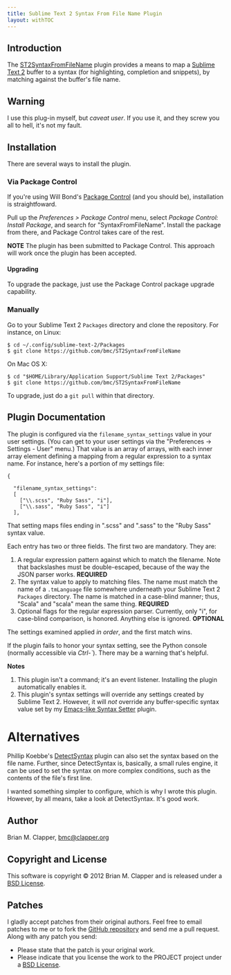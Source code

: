 ```yaml
---
title: Sublime Text 2 Syntax From File Name Plugin
layout: withTOC
---
```


## Introduction

The [ST2SyntaxFromFileName][] plugin provides a means to map a [Sublime Text 2][]
buffer to a syntax (for highlighting, completion and snippets), by matching
against the buffer's file name.

[GNU Emacs]: http://www.gnu.org/s/emacs/
[Sublime Text 2]: http://www.sublimetext.com/2
[ST2SyntaxFromFileName]: https://github.com/bmc/ST2SyntaxFromFileName

## Warning

I use this plug-in myself, but *caveat user*. If you use it, and they screw
you all to hell, it's not my fault.

## Installation

There are several ways to install the plugin.

### Via Package Control

If you're using Will Bond's [Package Control][] (and you should be),
installation is straightfoward.

Pull up the *Preferences > Package Control* menu, select *Package Control:
Install Package*, and search for "SyntaxFromFileName".  Install the package
from there, and Package Control takes care of the rest.

**NOTE** The plugin has been submitted to Package Control. This approach
will work once the plugin has been accepted.

#### Upgrading

To upgrade the package, just use the Package Control package upgrade 
capability.

[Package Control]: http://wbond.net/sublime_packages/package_control

### Manually


Go to your Sublime Text 2 `Packages` directory and clone the repository.
For instance, on Linux:

    $ cd ~/.config/sublime-text-2/Packages
    $ git clone https://github.com/bmc/ST2SyntaxFromFileName

On Mac OS X:

    $ cd "$HOME/Library/Application Support/Sublime Text 2/Packages"
    $ git clone https://github.com/bmc/ST2SyntaxFromFileName

To upgrade, just do a `git pull` within that directory.

## Plugin Documentation

The plugin is configured via the `filename_syntax_settings` value in your user
settings. (You can get to your user settings via the
"Preferences &#8594; Settings - User" menu.) That value is an array of arrays,
with each inner array element defining a mapping from a regular expression to
a syntax name. For instance, here's a portion of my settings file:

    {

      "filename_syntax_settings":
      [
        ["\\.scss", "Ruby Sass", "i"],
        ["\\.sass", "Ruby Sass", "i"]
      ],

That setting maps files ending in ".scss" and ".sass" to the "Ruby Sass" syntax
value.

Each entry has two or three fields. The first two are mandatory. They are:

1. A regular expression pattern against which to match the filename.
   Note that backslashes must be double-escaped, because of the way the JSON
   parser works. **REQUIRED**
2. The syntax value to apply to matching files. The name must match the name
   of a `.tmLanguage` file somewhere underneath your Sublime Text 2 `Packages`
   directory. The name is matched in a case-blind manner; thus, "Scala" and
   "scala" mean the same thing. **REQUIRED**
3. Optional flags for the regular expression parser. Currently, only "i",
   for case-blind comparison, is honored. Anything else is ignored.
   **OPTIONAL**

The settings examined applied _in order_, and the first match wins.

If the plugin fails to honor your syntax setting, see the Python console
(normally accessible via *Ctrl-\`*). There may be a warning that's helpful.

**Notes**

1. This plugin isn't a command; it's an event listener. Installing the
   plugin automatically enables it.
2. This plugin's syntax settings will override any settings created by
   Sublime Text 2. However, it will _not_ override any buffer-specific syntax 
   value set by my [Emacs-like Syntax Setter][] plugin.

[Emacs-like Syntax Setter]: http://software.clapper.org/ST2EmacsMiscellanea

# Alternatives

Phillip Koebbe's [DetectSyntax][] plugin can also set the syntax based on the
file name. Further, since DetectSyntax is, basically, a small rules engine, it
can be used to set the syntax on more complex conditions, such as the contents
of the file's first line.

I wanted something simpler to configure, which is why I wrote this plugin.
However, by all means, take a look at DetectSyntax. It's good work.

## Author

Brian M. Clapper, [bmc@clapper.org][]

## Copyright and License

This software is copyright &copy; 2012 Brian M. Clapper
and is released under a [BSD License][].

## Patches

I gladly accept patches from their original authors. Feel free to email
patches to me or to fork the [GitHub repository][] and send me a pull
request. Along with any patch you send:

* Please state that the patch is your original work.
* Please indicate that you license the work to the PROJECT project
  under a [BSD License][].

[BSD License]: license.html
[GitHub repository]: http://github.com/bmc/sublime-text-hacks
[GitHub]: http://github.com/bmc/
[downloads area]: http://github.com/bmc/sublime-text-hacks/downloads
[bmc@clapper.org]: mailto:bmc@clapper.org
[DetectSyntax]: https://github.com/phillipkoebbe/DetectSyntax
